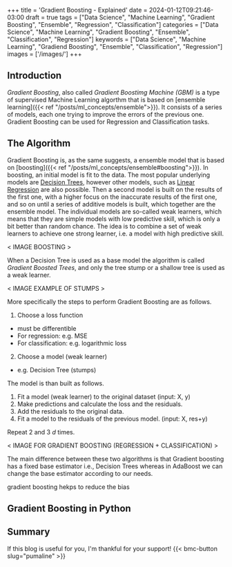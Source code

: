 +++
title = 'Gradient Boosting - Explained'
date = 2024-01-12T09:21:46-03:00
draft = true
tags = ["Data Science", "Machine Learning", "Gradient Boosting", "Ensemble", "Regression", "Classification"]
categories = ["Data Science", "Machine Learning", "Gradient Boosting", "Ensemble", "Classification", "Regression"]
keywords = ["Data Science", "Machine Learning", "Gradiend Boosting", "Ensemble", "Classification", "Regression"]
images = ['/images/']
+++

## Introduction

*Gradient Boosting*, also called *Gradient Boostimg Machine (GBM)* is a type of supervised Machine Learning algorthm that is based on [ensemble learning]({{< ref "/posts/ml_concepts/ensemble">}}). It consists of a series of models, each one trying to improve the errors of the previous one. Gradient Boosting can be used for Regression and Classification tasks.

## The Algorithm

Gradient Boosting is, as the same suggests, a ensemble model that is based on [boosting]({{< ref "/posts/ml_concepts/ensemble#boosting">}}). In boosting, an initial model is fit to the data. The most popular underlying models are [Decision Trees](), however other models, such as [Linear Regression]() are also possible. Then a second model is built on the results of the first one, with a higher focus on the inaccurate results of the first one, and so on until a series of additive models is built, which together are the ensemble model. The individual models are so-called weak learners, which means that they are simple models with low predictive skill, which is only a bit better than random chance. The idea is to combine a set of weak learners to achieve one strong learner, i.e. a model with high predictive skill. 

< IMAGE BOOSTING >

When a Decision Tree is used as a base model the algorithm is called *Gradient Boosted Trees*, and only the tree stump or a shallow tree is used as a weak learner.  

< IMAGE EXAMPLE OF STUMPS >

More specifically the steps to perform Gradient Boosting are as follows.

1. Choose a loss function
 * must be differentible
 * For regression: e.g. MSE
 * For classification: e.g. logarithmic loss
	
2. Choose a model (weak learner)
 * e.g. Decision Tree (stumps)

The model is than built as follows.

1. Fit a model (weak learner) to the original dataset (input: X, y)
2. Make predictions and calculate the loss and the residuals.
3. Add the residuals to the original data.
3. Fit a model to the residuals of the previous model. (input: X, res+y)

Repeat 2 and 3 $d$ times.

< IMAGE FOR GRADIENT BOOSTING (REGRESSION + CLASSIFICATION) > 

The main difference between these two algorithms is that Gradient boosting has a fixed base estimator i.e., Decision Trees whereas in AdaBoost we can change the base estimator according to our needs.


gradient boosting hekps to reduce the bias

## Gradient Boosting in Python

## Summary

If this blog is useful for you, I'm thankful for your support!
{{< bmc-button slug="pumaline" >}}

